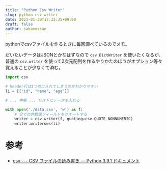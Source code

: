 ```yaml
---
title: "Python Csv Writer"
slug: python-csv-writer
date: 2021-01-30T17:32:35+09:00
draft: false
author: sakamossan
---
```


pythonでcsvファイルを作るときに毎回調べているのでメモ。

だいたいデータはJSONとかなはずなので `csv.DictWriter` を使いたくなるが、普通の `csv.writer` を使って2次元配列を作るやりかたのほうがオプション等々覚えることが少なくて済む。

```python
import csv

# header行は1つめに入れてしまうのがわかりやすい
li = [["id", "name", "age"]]

# ... 中略 ... リストにデータを入れる

with open('./data.csv', 'w') as f:
    # 全ての非数値フィールドをクオートする
    writer = csv.writer(f, quoting=csv.QUOTE_NONNUMERIC)
    writer.writerows(li)
```

# 参考

- [csv --- CSV ファイルの読み書き — Python 3.9.1 ドキュメント](https://docs.python.org/ja/3/library/csv.html#csv.QUOTE_NONNUMERIC)
